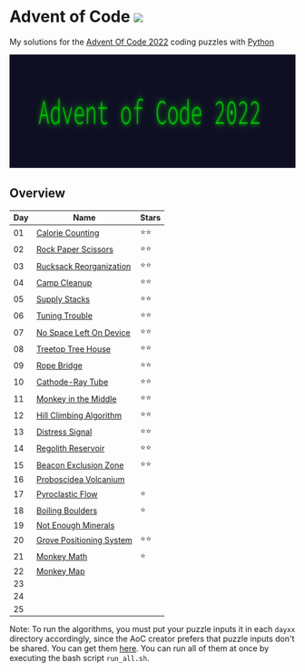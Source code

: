 # Advent of Code <img src="https://skillicons.dev/icons?i=python"/>
My solutions for the [Advent Of Code 2022](https://adventofcode.com/2022) coding puzzles with [Python](https://www.python.org/)

<img src="header.png" height="200px"/>

## Overview
| Day | Name                                                             | Stars |
| --- | ---------------------------------------------------------------- | ----- |
| 01  | [Calorie Counting](https://adventofcode.com/2022/day/1)          | ⭐⭐ |
| 02  | [Rock Paper Scissors](https://adventofcode.com/2022/day/2)       | ⭐⭐ |
| 03  | [Rucksack Reorganization](https://adventofcode.com/2022/day/3)   | ⭐⭐ |
| 04  | [Camp Cleanup](https://adventofcode.com/2022/day/4)              | ⭐⭐ | 
| 05  | [Supply Stacks](https://adventofcode.com/2022/day/5)             | ⭐⭐ |
| 06  | [Tuning Trouble](https://adventofcode.com/2022/day/6)            | ⭐⭐ |
| 07  | [No Space Left On Device](https://adventofcode.com/2022/day/7)   | ⭐⭐ |
| 08  | [Treetop Tree House](https://adventofcode.com/2022/day/8)        | ⭐⭐ |
| 09  | [Rope Bridge](https://adventofcode.com/2022/day/9)               | ⭐⭐ |
| 10  | [Cathode-Ray Tube](https://adventofcode.com/2022/day/10)         | ⭐⭐ |
| 11  | [Monkey in the Middle](https://adventofcode.com/2022/day/11)     | ⭐⭐ |
| 12  | [Hill Climbing Algorithm](https://adventofcode.com/2022/day/12)  | ⭐⭐ |
| 13  | [Distress Signal](https://adventofcode.com/2022/day/13)          | ⭐⭐ |
| 14  | [Regolith Reservoir](https://adventofcode.com/2022/day/14)       | ⭐⭐ |
| 15  | [Beacon Exclusion Zone](https://adventofcode.com/2022/day/15)    | ⭐⭐ |
| 16  | [Proboscidea Volcanium](https://adventofcode.com/2022/day/16)    |       |
| 17  | [Pyroclastic Flow](https://adventofcode.com/2022/day/17)         | ⭐   |
| 18  | [Boiling Boulders](https://adventofcode.com/2022/day/18)         | ⭐   |
| 19  | [Not Enough Minerals](https://adventofcode.com/2022/day/19)      |       |
| 20  | [Grove Positioning System](https://adventofcode.com/2022/day/20) | ⭐⭐ |
| 21  | [Monkey Math](https://adventofcode.com/2022/day/21)              | ⭐   |
| 22  | [Monkey Map](https://adventofcode.com/2022/day/22)               |       |
| 23  |                                                                  |       |
| 24  |                                                                  |       |
| 25  |                                                                  |       |

Note: To run the algorithms, you must put your puzzle inputs it in each ```dayxx``` directory accordingly, since the AoC creator prefers that puzzle inputs don't be shared. You can get them [here](https://adventofcode.com/2022). You can run all of them at once by executing the bash script ```run_all.sh```.
